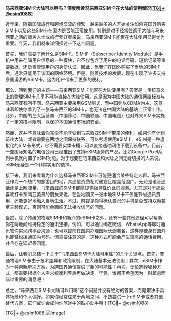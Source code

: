 **马来西亚SIM卡大陆可以用吗？深度解读马来西亚SIM卡在大陆的使用情况[[TG💪+ @esim1088](https://t.me/s/esim1088)]**

近年来，随着国际旅行和跨境交流的频繁，越来越多的人开始关注如何在国外购买SIM卡以及这些SIM卡在国内是否能正常使用。特别是对于经常往返于大陆与马来西亚之间的商务人士或旅行爱好者来说，马来西亚SIM卡能否在大陆使用显得尤为重要。今天，我们就来详细探讨一下这个问题。

首先，我们需要了解什么是SIM卡。SIM卡（Subscriber Identity Module）是手机中用来存储用户信息的一种模块，它不仅包含了用户的电话号码、短信记录等重要数据，还负责管理用户的身份认证。因此，当我们在国外购买了当地的SIM卡后，通常只能用于该国的网络环境。但是，随着技术的发展，现在出现了许多支持多国漫游的eSIM卡，这为用户带来了更多的便利。

那么，回到我们的主题——马来西亚SIM卡能否在大陆使用呢？答案是：传统意义上的物理SIM卡几乎不可能直接在大陆使用。这是因为中国大陆的通信网络标准与马来西亚有所不同。马来西亚主要采用GSM制式，而中国则以CDMA为主，这意味着即使你拿到了一张马来西亚的SIM卡，也无法在中国大陆的基站上正常工作。此外，中国的三大运营商（中国移动、中国联通、中国电信）也对外来SIM卡实施了一定的技术限制，以保护本国通信市场的安全。

然而，这并不意味着你完全不能享受到马来西亚SIM卡带来的便利。如果你有计划前往大陆，或者需要在两地之间保持联系，可以考虑使用eSIM卡。eSIM是一种虚拟化的SIM卡形式，它不需要实体卡槽，可以直接通过网络下载到设备中。目前，一些国际知名的电信公司已经推出了支持eSIM服务的产品，比如Google Pixel系列手机就内置了eSIM功能。对于想要在马来西亚和大陆之间无缝切换的人来说，eSIM无疑是一个非常实用的选择。

接下来，我们来看看为什么选择马来西亚SIM卡可能更适合某些特定人群。马来西亚作为一个热门的旅游目的地，其通信资费相对便宜且覆盖范围广。无论是语音通话还是上网流量，马来西亚的SIM卡都能提供极具性价比的服务。尤其是对于那些喜欢打卡东南亚美景的朋友来说，在当地购买一张本地SIM卡不仅能节省通讯费用，还能更好地融入当地生活。不过，前提是你得确认自己的手机是否支持双频甚至三频模式，否则可能会面临无法接收信号的问题。

当然，除了传统的物理SIM卡和新兴的eSIM卡之外，还有一些其他途径可以帮助你在两地间维持稳定的通讯连接。例如，可以通过绑定微信、WhatsApp等即时通讯软件实现跨平台沟通；也可以提前在国内办理国际长途套餐，这样即便身在国外也能轻松拨通国内号码。但需要注意的是，这种方式可能会产生较高的通话费用，并且存在延迟等问题。

最后，让我们总结一下关于“马来西亚SIM卡大陆可用性”的几个关键点。首先，普通物理SIM卡由于技术差异和政策限制，在大陆基本无法使用；其次，eSIM卡作为一种创新解决方案，为跨国界通信提供了新的可能性；再次，无论选择哪种方式，都需要根据个人需求权衡利弊后再做决定。毕竟，谁都不希望因为一时疏忽而错过重要的消息吧！

总之，“马来西亚SIM卡大陆可以用吗”这个问题并没有绝对的答案，而是取决于具体场景和个人偏好。如果你经常往来于两地之间，不妨尝试一下eSIM卡或者其他替代方案，它们或许会成为你旅途中的贴心助手哦！[[TG💪+ @esim1088](https://t.me/s/esim1088)]

[[TG💪+ @esim1088](https://t.me/s/esim1088) ![Image](https://i.postimg.cc/4NQfJmqS/Snipaste-2025-05-13-00-14-12.png)]